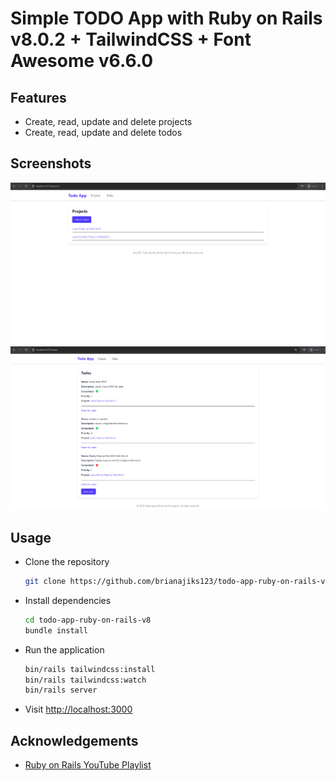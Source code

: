 # Simple TODO App with Ruby on Rails v8.0.2 + TailwindCSS + Font Awesome v6.6.0

## Features

* Create, read, update and delete projects
* Create, read, update and delete todos

## Screenshots

![todo-app-ruby-on-rails-v8_projects](/docs/projects/project_list.png)
![todo-app-ruby-on-rails-v8_todos](/docs/todos/todo_list.png)

## Usage

* Clone the repository

    ```bash
    git clone https://github.com/brianajiks123/todo-app-ruby-on-rails-v8.git
    ```

* Install dependencies

    ```bash
    cd todo-app-ruby-on-rails-v8
    bundle install
    ```

* Run the application

    ```bash
    bin/rails tailwindcss:install
    bin/rails tailwindcss:watch
    bin/rails server
    ```

* Visit <http://localhost:3000>

## Acknowledgements

* [Ruby on Rails YouTube Playlist](https://www.youtube.com/playlist?list=PLHFP2OPUpCebdA4-xR07SPpoBWVERkHR6)
